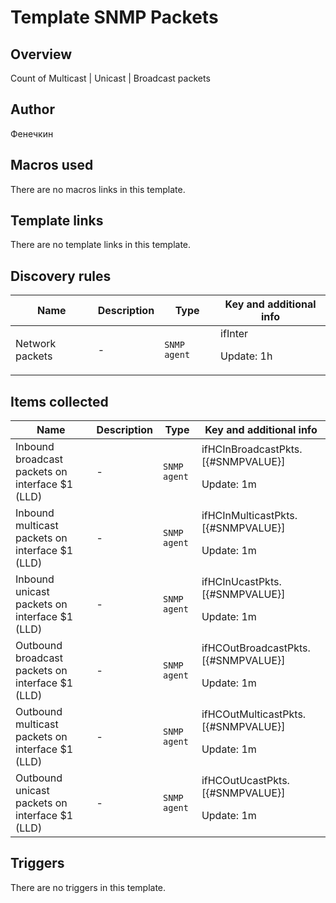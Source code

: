 # Template SNMP Packets

## Overview

Count of Multicast | Unicast | Broadcast packets



## Author

Фенечкин

## Macros used

There are no macros links in this template.

## Template links

There are no template links in this template.

## Discovery rules

|Name|Description|Type|Key and additional info|
|----|-----------|----|----|
|Network packets|<p>-</p>|`SNMP agent`|ifInter<p>Update: 1h</p>|
## Items collected

|Name|Description|Type|Key and additional info|
|----|-----------|----|----|
|Inbound broadcast packets on interface $1 (LLD)|<p>-</p>|`SNMP agent`|ifHCInBroadcastPkts.[{#SNMPVALUE}]<p>Update: 1m</p>|
|Inbound multicast packets on interface $1 (LLD)|<p>-</p>|`SNMP agent`|ifHCInMulticastPkts.[{#SNMPVALUE}]<p>Update: 1m</p>|
|Inbound unicast packets on interface $1 (LLD)|<p>-</p>|`SNMP agent`|ifHCInUcastPkts.[{#SNMPVALUE}]<p>Update: 1m</p>|
|Outbound broadcast packets on interface $1 (LLD)|<p>-</p>|`SNMP agent`|ifHCOutBroadcastPkts.[{#SNMPVALUE}]<p>Update: 1m</p>|
|Outbound multicast packets on interface $1 (LLD)|<p>-</p>|`SNMP agent`|ifHCOutMulticastPkts.[{#SNMPVALUE}]<p>Update: 1m</p>|
|Outbound unicast packets on interface $1 (LLD)|<p>-</p>|`SNMP agent`|ifHCOutUcastPkts.[{#SNMPVALUE}]<p>Update: 1m</p>|
## Triggers

There are no triggers in this template.

